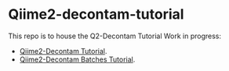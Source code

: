 # Qiime2-decontam-tutorial

This repo is to house the Q2-Decontam Tutorial 
Work in progress:

* [Qiime2-Decontam Tutorial](https://jordenrabasco.github.io/Q2_Decontam_Tutorial.html).
* [Qiime2-Decontam Batches Tutorial](https://jordenrabasco.github.io/Decontam_Batches_Tutorial.html).
